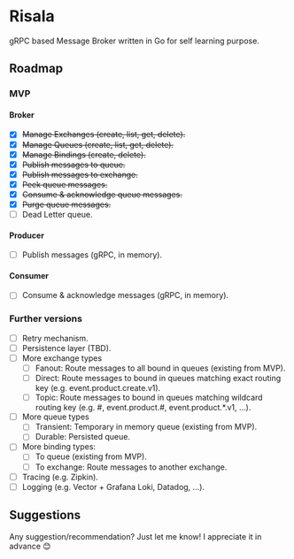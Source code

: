 # Risala

gRPC based Message Broker written in Go for self learning purpose.

## Roadmap

### MVP

#### Broker

* [x] ~~Manage Exchanges (create, list, get, delete).~~
* [x] ~~Manage Queues (create, list, get, delete).~~
* [x] ~~Manage Bindings (create, delete).~~
* [x] ~~Publish messages to queue.~~
* [x] ~~Publish messages to exchange.~~
* [x] ~~Peek queue messages.~~
* [x] ~~Consume & acknowledge queue messages.~~
* [x] ~~Purge queue messages.~~
* [ ] Dead Letter queue.

#### Producer

* [ ] Publish messages (gRPC, in memory).

#### Consumer

* [ ] Consume & acknowledge messages (gRPC, in memory).

### Further versions

* [ ] Retry mechanism.
* [ ] Persistence layer (TBD).
* [ ] More exchange types
    * [ ] Fanout: Route messages to all bound in queues (existing from MVP).
    * [ ] Direct: Route messages to bound in queues matching exact routing key (e.g. event.product.create.v1).
    * [ ] Topic: Route messages to bound in queues matching wildcard routing key (e.g. #, event.product.#,
      event.product.*.v1, ...).
* [ ] More queue types
    * [ ] Transient: Temporary in memory queue (existing from MVP).
    * [ ] Durable: Persisted queue.
* [ ] More binding types:
    * [ ] To queue (existing from MVP).
    * [ ] To exchange: Route messages to another exchange.
* [ ] Tracing (e.g. Zipkin).
* [ ] Logging (e.g. Vector + Grafana Loki, Datadog, ...).

## Suggestions

Any suggestion/recommendation? Just let me know! I appreciate it in advance 😊
